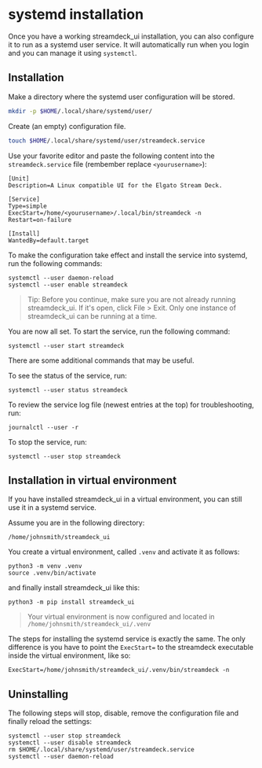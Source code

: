 # systemd installation
Once you have a working streamdeck_ui installation, you can also configure it to run as a systemd user service. It will automatically run when you login and you can manage it using `systemctl`.
## Installation
Make a directory where the systemd user configuration will be stored.
``` bash
mkdir -p $HOME/.local/share/systemd/user/
```
Create (an empty) configuration file.
``` bash
touch $HOME/.local/share/systemd/user/streamdeck.service
```
Use your favorite editor and paste the following content into the `streamdeck.service` file (rembember replace `<yourusername>`):
```
[Unit]
Description=A Linux compatible UI for the Elgato Stream Deck.

[Service]
Type=simple
ExecStart=/home/<yourusername>/.local/bin/streamdeck -n
Restart=on-failure

[Install]
WantedBy=default.target
```
To make the configuration take effect and install the service into systemd, run the following commands:
```
systemctl --user daemon-reload
systemctl --user enable streamdeck
```
> Tip: Before you continue, make sure you are not already running streamdeck_ui. If it's open, click File > Exit. Only one instance of streamdeck_ui can be running at a time.

You are now all set. To start the service, run the following command:
```
systemctl --user start streamdeck
```
There are some additional commands that may be useful.

To see the status of the service, run:
```
systemctl --user status streamdeck
```
To review the service log file (newest entries at the top) for troubleshooting, run:
```
journalctl --user -r
```
To stop the service, run:
```
systemctl --user stop streamdeck
```
## Installation in virtual environment
If you have installed streamdeck_ui in a virtual environment, you can still use it in a systemd service.

Assume you are in the following directory:
```
/home/johnsmith/streamdeck_ui
```
You create a virtual environment, called `.venv` and activate it as follows:
```
python3 -m venv .venv
source .venv/bin/activate
```
and finally install streamdeck_ui like this:
```
python3 -m pip install streamdeck_ui
```

> Your virtual environment is now configured and located in `/home/johnsmith/streamdeck_ui/.venv`

The steps for installing the systemd service is exactly the same. The only difference is you have to point the `ExecStart=` to the streamdeck executable inside the virtual environment, like so:
```
ExecStart=/home/johnsmith/streamdeck_ui/.venv/bin/streamdeck -n
```
## Uninstalling
The following steps will stop, disable, remove the configuration file and finally reload the settings:
```
systemctl --user stop streamdeck
systemctl --user disable streamdeck
rm $HOME/.local/share/systemd/user/streamdeck.service
systemctl --user daemon-reload
```